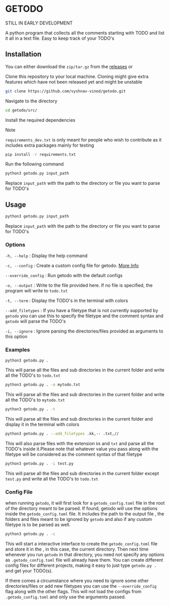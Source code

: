 
# GETODO

STILL IN EARLY DEVELOPMENT

A python program that collects all the comments starting with TODO and list it all in a text file. Easy to keep track of your TODO's

## Installation

You can either download the `zip/tar.gz` from the [releases](https://github.com/vyshnav-vinod/getodo/releases) or 

 Clone this repository to your local machine. Cloning might give extra features which have not been released yet and might be unstable

```bash
git clone https://github.com/vyshnav-vinod/getodo.git
```

Navigate to the directory

```bash
cd getodo/src/
```

Install the required dependencies
>[!NOTE]
>`requirements_dev.txt` is only meant for people who wish to contribute as it includes extra packages mainly for testing

```bash
pip install -r requirements.txt
```

Run the following command
```bash
python3 getodo.py input_path
```
Replace `input_path` with the path to the directory or file you want to parse for TODO's


## Usage



```bash
python3 getodo.py input_path
```
Replace `input_path` with the path to the directory or file you want to parse for TODO's

### Options ###

`-h, --help` : Display the help command

`-c, --config` : Create a custom config file for getodo. [More Info](https://github.com/vyshnav-vinod/getodo/blob/main/README.md#config-file)

`--override_config` : Run getodo with the default configs 

`-o, --output` : Write to the file provided here. If no file is specified, the program will write to `todo.txt`

`-t, --term` : Display the TODO's in the terminal with colors

`--add_filetypes` : If you have a filetype that is not currently supported by `getodo` you can use this to specify the filetype and the comment syntax and `getodo` will parse the TODO's

`-i, --ignore` : Ignore parsing the directories/files provided as arguments to this option

### Examples ###

```bash
python3 getodo.py . 
```
This will parse all the files and sub directories in the current folder and write all the TODO's to `todo.txt`

```bash
python3 getodo.py . -o mytodo.txt 
```
This will parse all the files and sub directories in the current folder and write all the TODO's to `mytodo.txt`

```bash
python3 getodo.py . -t
```
This will parse all the files and sub directories in the current folder and display it in the terminal with colors

```bash
python3 getodo.py . --add_filetypes .kk,-- .txt,//
```
This will also parse files with the extension `kk` and `txt` and parse all the TODO's inside it.Please note that whatever value you pass along with the filetype will be considered as the comment syntax of that filetype

```bash
python3 getodo.py . -i test.py
```
This will parse all the files and sub directories in the current folder except `test.py` and write all the TODO's to `todo.txt`

### Config File

when running `getodo`, it will first look for a `getodo_config.toml` file in the root of the directory meant to be parsed. If found, getodo will use the options inside the `getodo_config.toml` file. It includes the path to the output file , the folders and files meant to be ignored by `getodo` and also if any custom filetype is to be parsed as well.

```bash
python3 getodo.py . -c
```
This will start a interactive interface to create the `getodo_config.toml` file and store it in the , in this case, the current directory. Then next time whenever you run `getodo` in that directory, you need not specify any options as `.getodo_config.toml` file will already have them. You can create different config files for different projects, making it easy to just type `getodo.py .` and get your TODO(s).

If there comes a circumstance where you need to ignore some other directories/files or add new filetypes you can use the `--override_config` flag along with the other flags. This will not load the configs from `.getodo_config.toml` and only use the arguments passed. 

